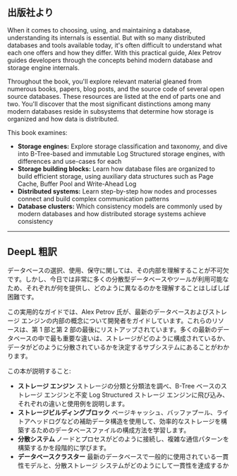## 出版社より

When it comes to choosing, using, and maintaining a database, understanding its internals is essential. But with so many distributed databases and tools available today, it's often difficult to understand what each one offers and how they differ. With this practical guide, Alex Petrov guides developers through the concepts behind modern database and storage engine internals.

Throughout the book, you'll explore relevant material gleaned from numerous books, papers, blog posts, and the source code of several open source databases. These resources are listed at the end of parts one and two. You'll discover that the most significant distinctions among many modern databases reside in subsystems that determine how storage is organized and how data is distributed.

This book examines:

- **Storage engines:** Explore storage classification and taxonomy, and dive into B-Tree-based and immutable Log Structured storage engines, with differences and use-cases for each
- **Storage building blocks:** Learn how database files are organized to build efficient storage, using auxiliary data structures such as Page Cache, Buffer Pool and Write-Ahead Log
- **Distributed systems:** Learn step-by-step how nodes and processes connect and build complex communication patterns
- **Database clusters:** Which consistency models are commonly used by modern databases and how distributed storage systems achieve consistency

---

## DeepL 粗訳

データベースの選択、使用、保守に関しては、その内部を理解することが不可欠です。しかし、今日では非常に多くの分散型データベースやツールが利用可能なため、それぞれが何を提供し、どのように異なるのかを理解することはしばしば困難です。

この実用的なガイドでは、Alex Petrov 氏が、最新のデータベースおよびストレージ エンジンの内部の概念について開発者をガイドしています。これらのリソースは、第 1 部と第 2 部の最後にリストアップされています。多くの最新のデータベースの中で最も重要な違いは、ストレージがどのように構成されているか、データがどのように分散されているかを決定するサブシステムにあることがわかります。

この本が説明すること:

- **ストレージ エンジン** ストレージの分類と分類法を調べ、B-Tree ベースのストレージ エンジンと不変 Log Structured ストレージ エンジンに飛び込み、それぞれの違いと使用例を説明します。
- **ストレージビルディングブロック** ページキャッシュ、バッファプール、ライトアヘッドログなどの補助データ構造を使用して、効率的なストレージを構築するためのデータベースファイルの構成方法を学習します。
- **分散システム** ノードとプロセスがどのように接続し、複雑な通信パターンを構築するかを段階的に学びます。
- **データベースクラスター** 最新のデータベースで一般的に使用されている一貫性モデルと、分散ストレージ システムがどのようにして一貫性を達成するか
